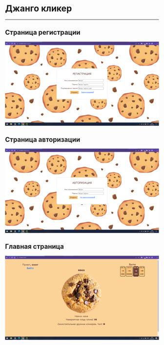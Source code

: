 # Джанго кликер

----
## Страница регистрации
![Иллюстрация к проекту](https://github.com/ElizavetaPetrova/Clicker/blob/main/images/%D1%80%D0%B5%D0%B3%D0%B8%D1%81%D1%82%D1%80%D0%B0%D1%86%D0%B8%D1%8F.png)

## Страница авторизации 
![Иллюстрация к проекту](https://github.com/ElizavetaPetrova/Clicker/blob/main/images/%D0%B0%D0%B2%D1%82%D0%BE%D1%80%D0%B8%D0%B7%D0%B0%D1%86%D0%B8%D1%8F.png)
## Главная страница
![Иллюстрация к проекту](https://github.com/ElizavetaPetrova/Clicker/blob/main/images/index%20page.png)
